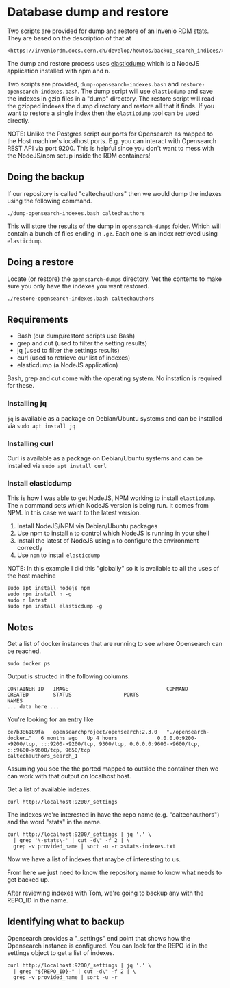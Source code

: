 
Database dump and restore
=========================

Two scripts are provided for dump and restore of an Invenio RDM stats.
They are based on the description of that at 

    <https://inveniordm.docs.cern.ch/develop/howtos/backup_search_indices/>

The dump and restore process uses [elasticdump](https://github.com/elasticsearch-dump/elasticsearch-dump) which is a NodeJS application installed with npm and n.

Two scripts are provided, `dump-opensearch-indexes.bash` and `restore-opensearch-indexes.bash`. The dump script will use `elasticdump` and save the indexes in gzip files in a "dump" directory.
The restore script will read the gzipped indexes the dump directory and restore all that it finds. If you want to restore a single index then the `elasticdump` tool can be used directly.

NOTE: Unlike the Postgres script our ports for Opensearch as mapped to the Host machine's localhost ports. E.g. you can interact with Opensearch REST API via port 9200. This is helpful since you don't want to mess with the NodeJS/npm setup inside the RDM containers!


## Doing the backup

If our repository is called "caltechauthors" then we would dump the indexes using the following command.

~~~shell
./dump-opensearch-indexes.bash caltechauthors
~~~

This will store the results of the dump in `opensearch-dumps` folder. Which will contain a bunch of files ending in `.gz`. Each one is an index retrieved using
`elasticdump`.

## Doing a restore

Locate (or restore) the `opensearch-dumps` directory. Vet the contents to make sure you only have the indexes you want restored.

~~~shell
./restore-opensearch-indexes.bash caltechauthors
~~~


## Requirements

- Bash (our dump/restore scripts use Bash)
- grep and cut (used to filter the setting results)
- jq (used to filter the settings results)
- curl (used to retrieve our list of indexes)
- elasticdump (a NodeJS application)

Bash, grep and cut come with the operating system. No instation is required for these.

### Installing jq

`jq` is available as a package on Debian/Ubuntu systems and can be installed via `sudo apt install jq`

### Installing curl

Curl is available as a package on Debian/Ubuntu systems and can be installed via `sudo apt install curl`

### Install elasticdump

This is how I was able to get NodeJS, NPM working to install `elasticdump`. The `n` command sets which NodeJS version is being run. It comes from NPM. In this case we want to the latest version.

1. Install NodeJS/NPM via Debian/Ubuntu packages
2. Use npm to install `n` to control which NodeJS is running in your shell
3. Install the latest of NodeJS using `n` to configure the environment correctly
4. Use `npm` to install `elasticdump`

NOTE: In this example I did this "globally" so it is available to all the uses of the host machine

~~~shell
sudo apt install nodejs npm
sudo npm install n -g
sudo n latest
sudo npm install elasticdump -g
~~~


[^1]: 
## Notes

Get a list of docker instances that are running to see where Opensearch can be reached.

~~~shell
sudo docker ps
~~~

Output is structed in the following columns.

~~~
CONTAINER ID   IMAGE                                COMMAND                  CREATED        STATUS                 PORTS                                                                                                                                                 NAMES
... data here ...
~~~

You're looking for an entry like 

~~~
ce7b386189fa   opensearchproject/opensearch:2.3.0   "./opensearch-docker…"   6 months ago   Up 4 hours             0.0.0.0:9200->9200/tcp, :::9200->9200/tcp, 9300/tcp, 0.0.0.0:9600->9600/tcp, :::9600->9600/tcp, 9650/tcp                                              caltechauthors_search_1
~~~

Assuming you see the the ported mapped to outside the container then we can work with that output on localhost host.

Get a list of available indexes.

~~~
curl http://localhost:9200/_settings
~~~

The indexes we're interested in have the repo name (e.g. "caltechauthors") and the word "stats" in the name.

~~~
curl http://localhost:9200/_settings | jq '.' \
  | grep '\-stats\-' | cut -d\" -f 2 | \
  grep -v provided_name | sort -u -r >stats-indexes.txt
~~~

Now we have a list of indexes that maybe of interesting to us.

From here we just need to know the repository name to know what needs to get backed up.

After reviewing indexes with Tom, we're going to backup any with the REPO_ID in the name.

## Identifying what to backup

Opensearch provides a "_settings" end point that shows how the Opensearch instance is configured. You can look for the REPO id in the settings object to get a list of indexes.

~~~shell
curl http://localhost:9200/_settings | jq '.' \
  | grep "${REPO_ID}-" | cut -d\" -f 2 | \
  grep -v provided_name | sort -u -r
~~~



